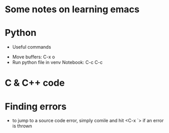 Some notes on learning emacs
===============================================================================

# Python

* Useful commands

 + Move buffers:  C-x o
 + Run python file in venv Notebook: C-c C-c


C & C++ code
============


# Finding errors
+ to jump to a source code error, simply comile and hit <C-x `> if an error is
  thrown

